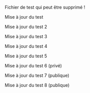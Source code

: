 Fichier de test qui peut être supprimé !

Mise à jour du test

Mise à jour du test 2

Mise à jour du test 3

Mise à jour du test 4

Mise à jour du test 5

Mise à jour du test 6 (privé)

Mise à jour du test 7 (publique)

Mise à jour du test 8 (publique)

